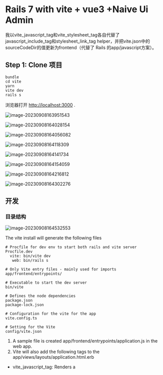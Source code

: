 # Rails 7 with vite + vue3 +Naive Ui Admin

我以vite_javascript_tag和vite_stylesheet_tag各自代替了javascript_include_tag和stylesheet_link_tag helper，并把vite.json中的sourceCodeDir的值更新为frontend（代替了 Rails 的app/javascript方案）。

## Step 1: Clone 项目

```
bundle
cd vite
yarn
vite dev
rails s 
```
浏览器打开 [http://localhost:3000](http://localhost:3000/) .

![image-20230908163951543](http://image-peterfei-blog.test.upcdn.net/image-20230908163951543.png)

![image-20230908164028154](http://image-peterfei-blog.test.upcdn.net/image-20230908164028154.png)

![image-20230908164056082](http://image-peterfei-blog.test.upcdn.net/image-20230908164056082.png)

![image-20230908164118309](http://image-peterfei-blog.test.upcdn.net/image-20230908164118309.png)

![image-20230908164141734](http://image-peterfei-blog.test.upcdn.net/image-20230908164141734.png)

![image-20230908164154059](http://image-peterfei-blog.test.upcdn.net/image-20230908164154059.png)



![image-20230908164216812](http://image-peterfei-blog.test.upcdn.net/image-20230908164216812.png)

![image-20230908164302276](http://image-peterfei-blog.test.upcdn.net/image-20230908164302276.png)



## 开发

### 目录结构

![image-20230908164532553](http://image-peterfei-blog.test.upcdn.net/image-20230908164532553.png)

The vite install will generate the following files

```
# Procfile for dev env to start both rails and vite server
Procfile.dev 
  vite: bin/vite dev
   web: bin/rails s

# Only Vite entry files - mainly used for imports
app/frontend/entrypoints/  

# Executable to start the dev server
bin/vite 

# Defines the node dependencies
package.json                 
package-lock.json

# Configuration for the vite for the app
vite.config.ts     

# Setting for the Vite         
config/vite.json
```

1. A sample file is created app/frontend/entrypoints/application.js in the web app.
2. Vite will also add the following tags to the app/views/layouts/application.html.erb

* vite_javascript_tag: Renders a <script> tag referencing a JavaScript file
* vite_typescript_tag: Renders a <script> tag referencing a TypeScript file
* vite_stylesheet_tag: Renders a <link> tag referencing a CSS file

3. Configure the Vite in the vite.config.ts file. The basic configuration is like adding RubyPlugin is done for us by the vite-rails gem. Apart from this, vite-plugin-full-reload can be added.

```vite.json
import type { UserConfig, ConfigEnv, } from 'vite';
import { loadEnv } from 'vite';
import { resolve } from 'path';
import { wrapperEnv } from './build/utils';
import { createVitePlugins } from './build/vite/plugin';
import { OUTPUT_DIR } from './build/constant';
import { createProxy } from './build/vite/proxy';
import pkg from './package.json';
import { format } from 'date-fns';
const { dependencies, devDependencies, name, version } = pkg;

const __APP_INFO__ = {
    pkg: { dependencies, devDependencies, name, version },
    lastBuildTime: format(new Date(), 'yyyy-MM-dd HH:mm:ss'),
};

function pathResolve(dir: string) {
    return resolve(process.cwd(), '.', dir);
}

export default ({ command, mode }: ConfigEnv): UserConfig => {
    const root = process.cwd();
    const env = loadEnv(mode, root);
    const viteEnv = wrapperEnv(env);
    const { VITE_PUBLIC_PATH, VITE_PORT, VITE_GLOB_PROD_MOCK, VITE_PROXY } =
        viteEnv;
    const prodMock = VITE_GLOB_PROD_MOCK;
    const isBuild = command === 'build';
    return {
        base: VITE_PUBLIC_PATH,
        esbuild: {},
        resolve: {
            alias: [
                {
                    find: /\/#\//,
                    replacement: pathResolve('types') + '/',
                },
                {
                    find: '@',
                    replacement: pathResolve('app/frontend/') + '/',
                },
            ],
            dedupe: ['vue'],
        },
        plugins: createVitePlugins(viteEnv, isBuild, prodMock),
        define: {
            __APP_INFO__: JSON.stringify(__APP_INFO__),
        },
        server: {
            host: true,
            port: VITE_PORT,
            proxy: createProxy(VITE_PROXY),
        },
        optimizeDeps: {
            include: [],
            exclude: ['vue-demi'],
        },
        build: {
            target: 'es2015',
            cssTarget: 'chrome80',
            outDir: OUTPUT_DIR,
            reportCompressedSize: false,
            chunkSizeWarningLimit: 2000,
            manifest: true
        },
    };
};
```







### Wrapping things up
旅程至此告一段落了。我们现在拥有了设置好的 Ruby Vite，运行良好的 live reload，hot replacement，以及所期望的实时性，都被完美修复了！随意分享并把其用到你自己的项目中吧——我希望它能派上用场助你一臂之力！